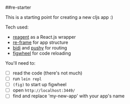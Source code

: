 ##re-starter

This is a starting point for creating a new cljs app :)

Tech used:
 - [reagent](https://github.com/reagent-project/reagent) as a React.js wrapper
 - [re-frame](https://github.com/Day8/re-frame) for app structure
 - [bidi](https://github.com/juxt/bidi) and [pushy](https://github.com/kibu-australia/pushy) for routing
 - [figwheel](https://github.com/bhauman/lein-figwheel) for code reloading

You'll need to:
 - [ ] read the code (there's not much)
 - [ ] run `lein repl`
 - [ ] `(fig)` to start up figwheel
 - [ ] open `http://localhost:3449/`
 - [ ] find and replace 'my-new-app' with your app's name
